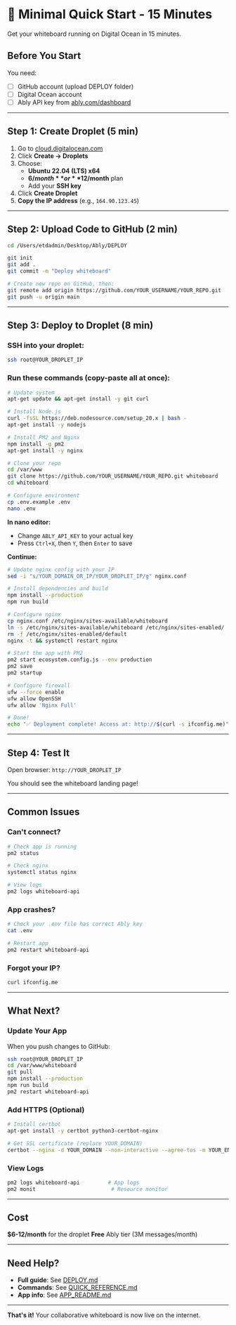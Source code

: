 # 🚀 Minimal Quick Start - 15 Minutes

Get your whiteboard running on Digital Ocean in 15 minutes.

## Before You Start

You need:
- [ ] GitHub account (upload DEPLOY folder)
- [ ] Digital Ocean account
- [ ] Ably API key from [ably.com/dashboard](https://ably.com/dashboard)

---

## Step 1: Create Droplet (5 min)

1. Go to [cloud.digitalocean.com](https://cloud.digitalocean.com)
2. Click **Create → Droplets**
3. Choose:
   - **Ubuntu 22.04 (LTS) x64**
   - **$6/month** or **$12/month** plan
   - Add your **SSH key**
4. Click **Create Droplet**
5. **Copy the IP address** (e.g., `164.90.123.45`)

---

## Step 2: Upload Code to GitHub (2 min)

```bash
cd /Users/etdadmin/Desktop/Ably/DEPLOY

git init
git add .
git commit -m "Deploy whiteboard"

# Create new repo on GitHub, then:
git remote add origin https://github.com/YOUR_USERNAME/YOUR_REPO.git
git push -u origin main
```

---

## Step 3: Deploy to Droplet (8 min)

### SSH into your droplet:
```bash
ssh root@YOUR_DROPLET_IP
```

### Run these commands (copy-paste all at once):

```bash
# Update system
apt-get update && apt-get install -y git curl

# Install Node.js
curl -fsSL https://deb.nodesource.com/setup_20.x | bash -
apt-get install -y nodejs

# Install PM2 and Nginx
npm install -g pm2
apt-get install -y nginx

# Clone your repo
cd /var/www
git clone https://github.com/YOUR_USERNAME/YOUR_REPO.git whiteboard
cd whiteboard

# Configure environment
cp .env.example .env
nano .env
```

**In nano editor:**
- Change `ABLY_API_KEY` to your actual key
- Press `Ctrl+X`, then `Y`, then `Enter` to save

**Continue:**
```bash
# Update nginx config with your IP
sed -i "s/YOUR_DOMAIN_OR_IP/YOUR_DROPLET_IP/g" nginx.conf

# Install dependencies and build
npm install --production
npm run build

# Configure nginx
cp nginx.conf /etc/nginx/sites-available/whiteboard
ln -s /etc/nginx/sites-available/whiteboard /etc/nginx/sites-enabled/
rm -f /etc/nginx/sites-enabled/default
nginx -t && systemctl restart nginx

# Start the app with PM2
pm2 start ecosystem.config.js --env production
pm2 save
pm2 startup

# Configure firewall
ufw --force enable
ufw allow OpenSSH
ufw allow 'Nginx Full'

# Done!
echo "✅ Deployment complete! Access at: http://$(curl -s ifconfig.me)"
```

---

## Step 4: Test It

Open browser: `http://YOUR_DROPLET_IP`

You should see the whiteboard landing page!

---

## Common Issues

### Can't connect?
```bash
# Check app is running
pm2 status

# Check nginx
systemctl status nginx

# View logs
pm2 logs whiteboard-api
```

### App crashes?
```bash
# Check your .env file has correct Ably key
cat .env

# Restart app
pm2 restart whiteboard-api
```

### Forgot your IP?
```bash
curl ifconfig.me
```

---

## What Next?

### Update Your App
When you push changes to GitHub:
```bash
ssh root@YOUR_DROPLET_IP
cd /var/www/whiteboard
git pull
npm install --production
npm run build
pm2 restart whiteboard-api
```

### Add HTTPS (Optional)
```bash
# Install certbot
apt-get install -y certbot python3-certbot-nginx

# Get SSL certificate (replace YOUR_DOMAIN)
certbot --nginx -d YOUR_DOMAIN --non-interactive --agree-tos -m YOUR_EMAIL
```

### View Logs
```bash
pm2 logs whiteboard-api         # App logs
pm2 monit                        # Resource monitor
```

---

## Cost

**$6-12/month** for the droplet
**Free** Ably tier (3M messages/month)

---

## Need Help?

- **Full guide**: See [DEPLOY.md](DEPLOY.md)
- **Commands**: See [QUICK_REFERENCE.md](QUICK_REFERENCE.md)
- **App info**: See [APP_README.md](APP_README.md)

---

**That's it!** Your collaborative whiteboard is now live on the internet.
